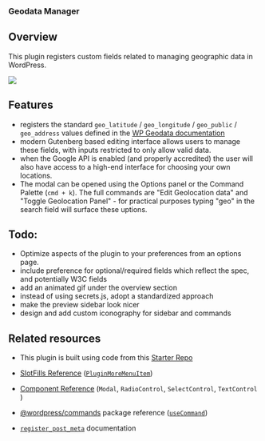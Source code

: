 ### Geodata Manager

## Overview
This plugin registers custom fields related to managing geographic data in WordPress. 

<img src="https://github.com/WordPress/block-development-examples/blob/trunk/plugins/post-meta-modal-2502fb/_assets/post-meta-modal.gif"/>

## Features
- registers the standard `geo_latitude` / `geo_longitude` / `geo_public` / `geo_address` values defined in the [WP Geodata documentation](https://codex.wordpress.org/Geodata)
- modern Gutenberg based editing interface allows users to manage these fields, with inputs restricted to only allow valid data.
- when the Google API is enabled (and properly accredited) the user will also have access to a high-end interface for choosing your own locations.
- The modal can be opened using the Options panel or the Command Palette (`cmd + k`). The full commands are "Edit Geolocation data" and "Toggle Geolocation Panel" - for practical purposes typing "geo" in the search field will surface these uptions.

## Todo:
- Optimize aspects of the plugin to your preferences from an options page.
- include preference for optional/required fields which reflect the spec, and potentially W3C fields
- add an animated gif under the overview section
- instead of using secrets.js, adopt a standardized approach
- make the preview sidebar look nicer
- design and add custom iconography for sidebar and commands


## Related resources

- This plugin is built using code from this [Starter Repo](https://github.com/WordPress/block-development-examples/tree/trunk/plugins/post-meta-modal-2502fb)

- [SlotFills Reference](https://developer.wordpress.org/block-editor/reference-guides/slotfills/) ([`PluginMoreMenuItem`](https://developer.wordpress.org/block-editor/reference-guides/slotfills/plugin-more-menu-item/))
- [Component Reference](https://developer.wordpress.org/block-editor/reference-guides/components/) (`Modal`, `RadioControl`, `SelectControl`, `TextControl` ) 
- [@wordpress/commands](https://developer.wordpress.org/block-editor/reference-guides/packages/packages-commands/#usecommand) package reference ([`useCommand`](https://developer.wordpress.org/block-editor/reference-guides/packages/packages-commands/#usecommand))
- [`register_post_meta`](https://developer.wordpress.org/reference/functions/register_post_meta/) documentation



